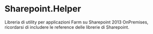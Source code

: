 # Sharepoint.Helper
Libreria di utility per applicazioni Farm su Sharepoint 2013 OnPremises, ricordarsi di includere le reference delle librerie di Sharepoint.
